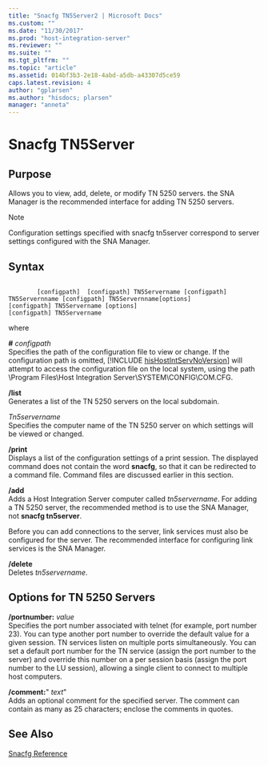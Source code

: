 ```yaml
---
title: "Snacfg TN5Server2 | Microsoft Docs"
ms.custom: ""
ms.date: "11/30/2017"
ms.prod: "host-integration-server"
ms.reviewer: ""
ms.suite: ""
ms.tgt_pltfrm: ""
ms.topic: "article"
ms.assetid: 014bf3b3-2e18-4abd-a5db-a43307d5ce59
caps.latest.revision: 4
author: "gplarsen"
ms.author: "hisdocs; plarsen"
manager: "anneta"
---
```

# Snacfg TN5Server
## Purpose  
 Allows you to view, add, delete, or modify TN 5250 servers. the SNA Manager is the recommended interface for adding TN 5250 servers.  
  
> [!NOTE]
>  Configuration settings specified with snacfg tn5server correspond to server settings configured with the SNA Manager.  
  
## Syntax  
  
```  
  
        [configpath]  [configpath] TN5Servername [configpath] TN5Servernname [configpath] TN5Servernname[options]  
[configpath] TN5Servername [options]  
[configpath] TN5Servername  
```  
  
 where  
  
 <strong>#</strong> <em>configpath</em>  
 Specifies the path of the configuration file to view or change. If the configuration path is omitted, [!INCLUDE [hisHostIntServNoVersion](../includes/hishostintservnoversion-md.md)] will attempt to access the configuration file on the local system, using the path \Program Files\Host Integration Server\SYSTEM\CONFIG\COM.CFG.  
  
 **/list**  
 Generates a list of the TN 5250 servers on the local subdomain.  
  
 *Tn5servername*  
 Specifies the computer name of the TN 5250 server on which settings will be viewed or changed.  
  
 **/print**  
 Displays a list of the configuration settings of a print session. The displayed command does not contain the word **snacfg**, so that it can be redirected to a command file. Command files are discussed earlier in this section.  
  
 **/add**  
 Adds a Host Integration Server computer called *tn5servername*. For adding a TN 5250 server, the recommended method is to use the SNA Manager, not **snacfg tn5server**.  
  
 Before you can add connections to the server, link services must also be configured for the server. The recommended interface for configuring link services is the SNA Manager.  
  
 **/delete**  
 Deletes *tn5servername*.  
  
## Options for TN 5250 Servers  
 **/portnumber:** *value*  
 Specifies the port number associated with telnet (for example, port number 23). You can type another port number to override the default value for a given session. TN services listen on multiple ports simultaneously. You can set a default port number for the TN service (assign the port number to the server) and override this number on a per session basis (assign the port number to the LU session), allowing a single client to connect to multiple host computers.  
  
 **/comment:**" *text*"  
 Adds an optional comment for the specified server. The comment can contain as many as 25 characters; enclose the comments in quotes.  
  
## See Also  
 [Snacfg Reference](../core/snacfg-reference2.md)